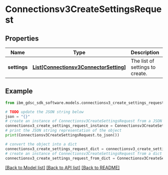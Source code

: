 # Connectionsv3CreateSettingsRequest


## Properties

Name | Type | Description | Notes
------------ | ------------- | ------------- | -------------
**settings** | [**List[Connectionsv3ConnectorSetting]**](Connectionsv3ConnectorSetting.md) | The list of settings to create. | [optional] 

## Example

```python
from ibm_gdsc_sdk_software.models.connectionsv3_create_settings_request import Connectionsv3CreateSettingsRequest

# TODO update the JSON string below
json = "{}"
# create an instance of Connectionsv3CreateSettingsRequest from a JSON string
connectionsv3_create_settings_request_instance = Connectionsv3CreateSettingsRequest.from_json(json)
# print the JSON string representation of the object
print(Connectionsv3CreateSettingsRequest.to_json())

# convert the object into a dict
connectionsv3_create_settings_request_dict = connectionsv3_create_settings_request_instance.to_dict()
# create an instance of Connectionsv3CreateSettingsRequest from a dict
connectionsv3_create_settings_request_from_dict = Connectionsv3CreateSettingsRequest.from_dict(connectionsv3_create_settings_request_dict)
```
[[Back to Model list]](../README.md#documentation-for-models) [[Back to API list]](../README.md#documentation-for-api-endpoints) [[Back to README]](../README.md)


